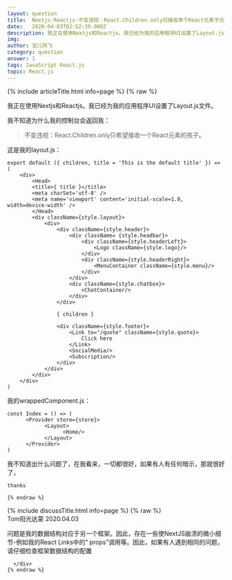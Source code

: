```yaml
---
layout: question
title:  Nextjs-Reactjs-不变违规：React.Children.only仅接收单个React元素子元素
date:   2020-04-03T02:52:39.000Z
description: 我正在使用Nextjs和Reactjs。我已经为我的应用程序UI设置了Layout.js文件。我不知道为什么我的控制台会返回我：   不变违规：...
img: 
author: 宝儿阿飞
category: question
answer: 1
tags: JavaScript React.js
topic: React.js
---
```

<div class="article-root">
  <div class="article">
    {% include articleTitle.html info=page %}
    {% raw %}
    <div class="article-content"><p><font style="vertical-align: inherit;"><font style="vertical-align: inherit;">我正在使用Nextjs和Reactjs。</font><font style="vertical-align: inherit;">我已经为我的应用程序UI设置了Layout.js文件。</font></font></p>

<p><font style="vertical-align: inherit;"><font style="vertical-align: inherit;">我不知道为什么我的控制台会返回我： </font></font></p>

<blockquote>
  <p><font style="vertical-align: inherit;"><font style="vertical-align: inherit;">不变违规：React.Children.only只希望接收一个React元素的孩子。</font></font></p>
</blockquote>

<p><font style="vertical-align: inherit;"><font style="vertical-align: inherit;">这是我的layout.js： </font></font></p>

<pre><code>export default ({ children, title = 'This is the default title' }) =&gt; (<font></font>
    &lt;div&gt;<font></font>
        &lt;Head&gt;<font></font>
        &lt;title&gt;{ title }&lt;/title&gt;<font></font>
        &lt;meta charSet='utf-8' /&gt;<font></font>
        &lt;meta name='viewport' content='initial-scale=1.0, width=device-width' /&gt;<font></font>
        &lt;/Head&gt;<font></font>
        &lt;div className={style.layout}&gt;<font></font>
            &lt;div&gt;<font></font>
                &lt;div className={style.header}&gt;<font></font>
                    &lt;div className= {style.headbar}&gt; <font></font>
                        &lt;div className={style.headerLeft}&gt;<font></font>
                            &lt;Logo className={style.logo}/&gt; <font></font>
                        &lt;/div&gt;<font></font>
                        &lt;div className={style.headerRight}&gt;<font></font>
                            &lt;MenuContainer className={style.menu}/&gt; <font></font>
                        &lt;/div&gt;<font></font>
                    &lt;/div&gt;<font></font>
                    &lt;div className={style.chatbox}&gt; <font></font>
                        &lt;ChatContainer/&gt;<font></font>
                    &lt;/div&gt;<font></font>
                &lt;/div&gt; <font></font>
<font></font>
                { children }<font></font>
<font></font>
                &lt;div className={style.footer}&gt; <font></font>
                    &lt;Link to="/quote" className={style.quote}&gt; <font></font>
                        Click here<font></font>
                    &lt;/Link&gt;<font></font>
                    &lt;SocialMedia/&gt;<font></font>
                    &lt;Subscription/&gt;<font></font>
                &lt;/div&gt;<font></font>
            &lt;/div&gt;<font></font>
        &lt;/div&gt;<font></font>
    &lt;/div&gt;<font></font>
)<font></font>
</code></pre>

<p><font style="vertical-align: inherit;"><font style="vertical-align: inherit;">我的wrappedComponent.js：  </font></font></p>

<pre><code>const Index = () =&gt; (<font></font>
      &lt;Provider store={store}&gt; <font></font>
            &lt;Layout&gt; <font></font>
                  &lt;Home/&gt;<font></font>
            &lt;/Layout&gt;<font></font>
      &lt;/Provider&gt;<font></font>
)<font></font>
</code></pre>

<p><font style="vertical-align: inherit;"><font style="vertical-align: inherit;">我不知道出什么问题了，在我看来，一切都很好，如果有人有任何暗示，那就很好了，</font></font></p>

<pre><code>thanks
</code></pre></div>
    {% endraw %}
  </div>

  <div class="discuss-wrapper">
    {% include discussTitle.html info=page %}
    {% raw %}
    <div class="discuss-item">
        <div class="discuss-parent">
          <div class="discuss-meta">
            <span class="discuss-user">Tom阳光达蒙</span>
            <span class="discuss-time">2020.04.03</span>
          </div>
          <div class="discuss-comment"><p><font style="vertical-align: inherit;"><font style="vertical-align: inherit;">问题是我的数据结构对应于另一个框架。</font><font style="vertical-align: inherit;">因此，存在一些使NextJS崩溃的微小细节-例如我的React Links中的“ props”调用等。</font><font style="vertical-align: inherit;">因此，如果有人遇到相同的问题，请仔细检查框架数据结构的配置</font></font></p></div>
        </div>
        
      </div>
    {% endraw %}
  </div>
<div>
